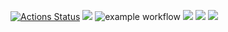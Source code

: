 [![Actions Status](https://github.com/nikisysoev/java-project-lvl1/workflows/hexlet-check/badge.svg)](https://github.com/nikisysoev/java-project-lvl1/actions)
<a href="https://codeclimate.com/github/nikisysoev/java-project-lvl1/maintainability"><img src="https://api.codeclimate.com/v1/badges/d6545c9517a5f248235a/maintainability" /></a>
![example workflow](https://github.com/nikisysoev/java-project-lvl1/actions/workflows/gradle.yml/badge.svg)
<a href="https://asciinema.org/a/457242" target="_blank"><img src="https://asciinema.org/a/457242.svg" /></a>
<a href="https://asciinema.org/a/458195" target="_blank"><img src="https://asciinema.org/a/458195.svg" /></a>
<a href="https://asciinema.org/a/458204" target="_blank"><img src="https://asciinema.org/a/458204.svg" /></a>